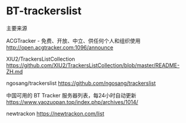 # BT-trackerslist
主要来源


ACGTracker - 免费、开放、中立、供任何个人和组织使用
http://open.acgtracker.com:1096/announce

XIU2/TrackersListCollection
https://github.com/XIU2/TrackersListCollection/blob/master/README-ZH.md

ngosang/trackerslist
https://github.com/ngosang/trackerslist

中国可用的 BT Tracker 服务器列表，每24小时自动更新
https://www.yaozuopan.top/index.php/archives/1014/

newtrackon
https://newtrackon.com/list
